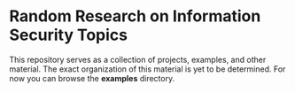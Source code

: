 # Random Research on Information Security Topics

This repository serves as a collection of projects, examples, and other material. The exact organization of this material is yet to be determined. For now you can browse the **examples** directory.